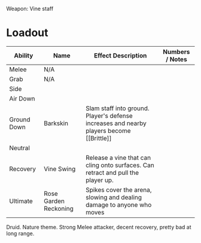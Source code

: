 Weapon: Vine staff

# Loadout

| Ability     | Name                  | Effect Description                                                                        | Numbers / Notes |
| ----------- | --------------------- | ----------------------------------------------------------------------------------------- | --------------- |
| Melee       | N/A                   |                                                                                           |                 |
| Grab        | N/A                   |                                                                                           |                 |
| Side        |                       |                                                                                           |                 |
| Air Down    |                       |                                                                                           |                 |
| Ground Down | Barkskin              | Slam staff into ground.  Player's defense increases and nearby players become [[Brittle]] |                 |
| Neutral     |                       |                                                                                           |                 |
| Recovery    | Vine Swing            | Release a vine that can cling onto surfaces.  Can retract and pull the player up.         |                 |
| Ultimate    | Rose Garden Reckoning | Spikes cover the arena, slowing and dealing damage to anyone who moves                    |                 |
Druid. Nature theme. Strong Melee attacker, decent recovery, pretty bad at long range.